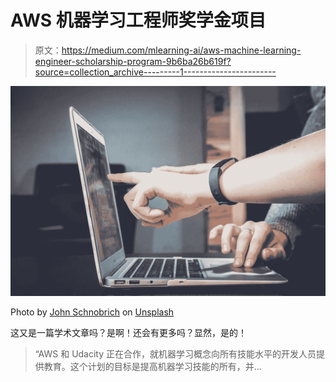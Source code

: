 # AWS 机器学习工程师奖学金项目

> 原文：<https://medium.com/mlearning-ai/aws-machine-learning-engineer-scholarship-program-9b6ba26b619f?source=collection_archive---------1----------------------->

![](img/0b08b5128606a286e4bca2396d0fbb7f.png)

Photo by [John Schnobrich](https://unsplash.com/@johnschno?utm_source=unsplash&utm_medium=referral&utm_content=creditCopyText) on [Unsplash](https://unsplash.com/s/photos/students?utm_source=unsplash&utm_medium=referral&utm_content=creditCopyText)

这又是一篇学术文章吗？是啊！还会有更多吗？显然，是的！

> “AWS 和 Udacity 正在合作，就机器学习概念向所有技能水平的开发人员提供教育。这个计划的目标是提高机器学习技能的所有，并…